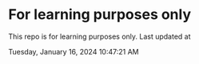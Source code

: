 # For learning purposes only
This repo is for learning purposes only.
Last updated at

Tuesday, January 16, 2024 10:47:21 AM

